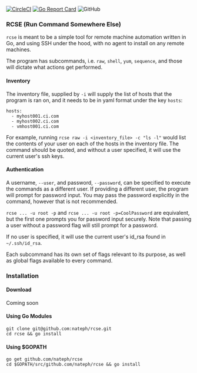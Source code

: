 [![CircleCI](https://circleci.com/gh/circleci/circleci-docs.svg?style=shield)](https://circleci.com/gh/nateph/rcse) [![Go Report Card](https://goreportcard.com/badge/github.com/nateph/rcse)](https://goreportcard.com/report/github.com/nateph/rcse ) ![GitHub](https://img.shields.io/github/license/nateph/rcse)
### RCSE (Run Command Somewhere Else)
`rcse` is meant to be a simple tool for remote machine automation written in Go, and using SSH under the hood, with no agent to install on any remote machines.

The program has subcommands, i.e. `raw`, `shell`, `yum`, `sequence`, and those will dictate what actions get performed.
#### Inventory
The inventory file, supplied by `-i` will supply the list of hosts that the program is ran on, and it needs to be in yaml format under the key `hosts`:
 
```
hosts:
  - myhost001.ci.com
  - myhost002.ci.com
  - vmhost001.ci.com
```

For example, running `rcse raw -i <inventory_file> -c "ls -l"` would list the contents of your user on each of the hosts in the inventory file. The command should be quoted, and without a user specified, it will use the current user's ssh keys. 

#### Authentication 
A username, `--user`, and password, `--password`, can be specified to execute the commands as a different user.
If providing a different user, the program will prompt for password input. You may pass the password explicitly in the command, however that is not recommended.

`rcse ... -u root -p` and `rcse ... -u root -p=CoolPassword` are equivalent, but the first one prompts you for password input securely. Note that passing a user without a password flag will still prompt for a password.

If no user is specified, it will use the current user's id_rsa found in `~/.ssh/id_rsa`.

Each subcommand has its own set of flags relevant to its purpose, as well as global flags available to every command.

### Installation 
#### Download
Coming soon 
#### Using Go Modules
```
git clone git@github.com:nateph/rcse.git
cd rcse && go install
```
#### Using $GOPATH
```
go get github.com/nateph/rcse
cd $GOPATH/src/github.com/nateph/rcse && go install
```